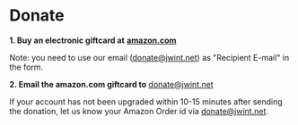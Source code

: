 Donate
======

**1. Buy an electronic giftcard at** [**amazon.com**](https://www.amazon.com/Amazon-eGift-Card-Classic-Animated/dp/B01M1NQ1CE/ref=s9_acsd_al_ot_c2_x_2_t?_encoding=UTF8\&pf_rd_m=ATVPDKIKX0DER\&pf_rd_s=merchandised-search-9\&pf_rd_r=942W25NDPVETPXDASXBG\&pf_rd_p=6fda4814-2e91-4700-88b7-0e2bc178e23e\&pf_rd_t=\&pf_rd_i=2238192011\&th=1\&gpo=25)

Note: you need to use our email (donate@jwint.net) as "Recipient E-mail" in the form.

**2. Email the amazon.com giftcard to** [donate@jwint.net](mailto\:donate@jwint.net)

If your account has not been upgraded within 10-15 minutes after sending the donation, let us know your Amazon Order id via [donate@jwint.net](mailto\:donate@jwint.net).
